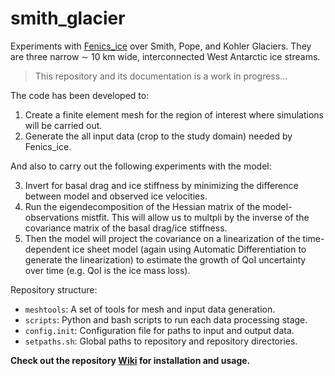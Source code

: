 # smith_glacier

Experiments with [Fenics_ice](https://github.com/EdiGlacUQ/fenics_ice) over Smith, Pope, and Kohler Glaciers. They are three narrow ∼ 10 km wide, interconnected West Antarctic ice streams.

> This repository and its documentation is a work in progress...

The code has been developed to: 

1. Create a finite element mesh for the region of interest where simulations will be carried out.
2. Generate the all input data (crop to the study domain) needed by Fenics_ice.

And also to carry out the following experiments with the model:

3. Invert for basal drag and ice stiffness by minimizing the difference between model and observed ice velocities.
4. Run the eigendecomposition of the Hessian matrix of the model-observations mistfit. This will allow us to multpli by the inverse of the covariance matrix of the basal drag/ice stiffness. 
5. Then the model will project the covariance on a linearization of the time-dependent ice sheet model (again using Automatic Differentiation to generate the linearization) to estimate the growth of QoI uncertainty over time (e.g. QoI is the ice mass loss).


Repository structure:

- `meshtools`: A set of tools for mesh and input data generation.
- `scripts`: Python and bash scripts to run each data processing stage.
- `config.init`: Configuration file for paths to input and output data.
- `setpaths.sh`: Global paths to repository and repository directories.

    

**Check out the repository [Wiki]() for installation and usage.**
